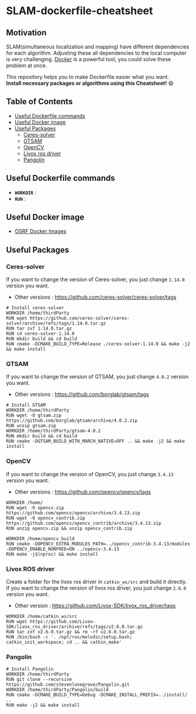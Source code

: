 # SLAM-dockerfile-cheatsheet

## Motivation  
SLAM(simultaneous localization and mapping) have different dependencies for each algorithm. Adjusting these all dependencies to the local computer is very challenging. [Docker](https://www.docker.com/) is a powerful tool, you could solve these problem at once.   

This repository helps you to make Dockerfile easier what you want.  
**Install necessary packages or algorithms using this Cheatsheet!**  😄  

## Table of Contents  
- [Useful Dockerfile commands](#useful-dockerfile-commands)  
- [Useful Docker image](#useful-docker-image)
- [Useful Packages](#useful-packages)  
  - [Ceres-solver](#ceres-solver)  
  - [GTSAM](#gtsam)  
  - [OpenCV](#opencv)  
  - [Livox ros driver](#livox-ros-driver)  
  - [Pangolin](#pangolin)

## Useful Dockerfile commands  
- **`WORKDIR`** :  
- **`RUN`** :  

## Useful Docker image  
- [OSRF Docker Images](https://github.com/osrf/docker_images)  

## Useful Packages

### Ceres-solver 
If you want to change the version of Ceres-solver, you just change `1.14.0` version you want.  
- Other versions : https://github.com/ceres-solver/ceres-solver/tags
```
# Install ceres-solver
WORKDIR /home/thirdParty
RUN wget https://github.com/ceres-solver/ceres-solver/archive/refs/tags/1.14.0.tar.gz
RUN tar zxf 1.14.0.tar.gz
RUN cd ceres-solver-1.14.0
RUN mkdir build && cd build
RUN cmake -DCMAKE_BUILD_TYPE=Release ./ceres-solver-1.14.0 && make -j2 && make install
```

### GTSAM  
If you want to change the version of GTSAM, you just change `4.0.2` version you want.  
- Other versions : https://github.com/borglab/gtsam/tags  
```
# Install GTSAM
WORKDIR /home/thirdParty
RUN wget -O gtsam.zip https://github.com/borglab/gtsam/archive/4.0.2.zip
RUN unzip gtsam.zip
WORKDIR /home/thirdParty/gtsam-4.0.2
RUN mkdir build && cd build
RUN cmake -DGTSAM_BUILD_WITH_MARCH_NATIVE=OFF .. && make -j2 && make install
```

### OpenCV
If you want to change the version of OpenCV, you just change `3.4.13` version you want.  
- Other versions : https://github.com/opencv/opencv/tags 

```
WORKDIR /home/
RUN wget -O opencv.zip https://github.com/opencv/opencv/archive/3.4.13.zip
RUN wget -O opencv_contrib.zip https://github.com/opencv/opencv_contrib/archive/3.4.13.zip
RUN unzip opencv.zip && unzip opencv_contrib.zip

WORKDIR /home/opencv_build
RUN cmake -DOPENCV_EXTRA_MODULES_PATH=../opencv_contrib-3.4.13/modules -DOPENCV_ENABLE_NONFREE=ON ../opencv-3.4.13
RUN make -j$(nproc) && make install
```

### Livox ROS driver  

Create a folder for the livox ros driver in `catkin_ws/src` and build it  directly.  
If you want to change the version of livox ros driver, you just change `2.6.0` version you want.  
- Other version : https://github.com/Livox-SDK/livox_ros_driver/tags  


```
WORKDIR /home/catkin_ws/src
RUN wget https://github.com/Livox-SDK/livox_ros_driver/archive/refs/tags/v2.6.0.tar.gz
RUN tar zxf v2.6.0.tar.gz && rm -rf v2.6.0.tar.gz
RUN /bin/bash -c '. /opt/ros/melodic/setup.bash; catkin_init_workspace; cd .. && catkin_make'
```

### Pangolin  

```
# Install Pangolin
WORKDIR /home/thirdParty
RUN git clone --recursive https://github.com/stevenlovegrove/Pangolin.git
WORKDIR /home/thirdParty/Pangolin/build
RUN cmake -DCMAKE_BUILD_TYPE=Debug -DCMAKE_INSTALL_PREFIX=../install/ ..
RUN make -j2 && make install
```
